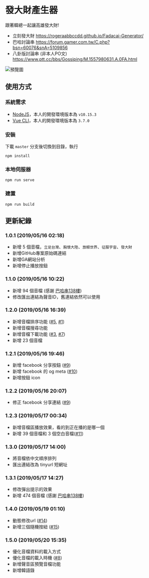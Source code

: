 # 發大財產生器
跟著韓總一起讓高雄發大財!  
- 立刻發大財  https://rogeraabbccdd.github.io/Fadacai-Generator/  
- 巴哈討論串  https://forum.gamer.com.tw/C.php?bsn=60076&snA=5109856
- 八卦版討論串 (非本人PO文) https://www.ptt.cc/bbs/Gossiping/M.1557980631.A.0FA.html

![預覽圖](https://raw.githubusercontent.com/rogeraabbccdd/Fadacai-Generator/master/screenshot.jpg)

## 使用方式
### 系統需求
- [NodeJS](https://nodejs.org/en/)，本人的開發環境版本為 `v10.15.3`
- [Vue CLI](https://cli.vuejs.org/)，本人的開發環境版本為 `3.7.0`
### 安裝
下載 `master` 分支後切換到目錄，執行
```
npm install
````
### 本地伺服器
```
npm run serve
````

### 建置
```
npm run build
```

## 更新紀錄
### 1.0.1 (2019/05/16  02:18)
- 新增 5 個音檔，`立足台灣`、`胸懷大陸`、`放眼世界`、`征服宇宙`、`發大財`
- 新增GitHub專案原始碼連結
- 新增GA網站分析
- 新增停止播放按鈕

### 1.1.0 (2019/05/16 10:22)
- 新增 94 個音檔 (感謝 [巴哈串138樓](https://forum.gamer.com.tw/Co.php?bsn=60076&sn=58257213&subbsn=0&bPage=0))
- 修改匯出連結為聲音ID，舊連結依然可以使用

### 1.2.0 (2019/05/16 16:39)
- 新增音檔排序功能 ([#5](https://github.com/rogeraabbccdd/Fadacai-Generator/issues/5), [#1](https://github.com/rogeraabbccdd/Fadacai-Generator/issues/1))
- 新增音檔搜尋功能
- 新增音檔下載功能 ([#3](https://github.com/rogeraabbccdd/Fadacai-Generator/issues/3), [#7](https://github.com/rogeraabbccdd/Fadacai-Generator/issues/7))
- 新增 23 個音檔 

### 1.2.1 (2019/05/16 19:46)
- 新增 facebook 分享按鈕 ([#9](https://github.com/rogeraabbccdd/Fadacai-Generator/issues/9))
- 新增 facebook 的 og meta ([#10](https://github.com/rogeraabbccdd/Fadacai-Generator/issues/10))
- 新增按鈕 icon

### 1.2.2 (2019/05/16 20:07)
- 修正 facebook 分享連結 ([#9](https://github.com/rogeraabbccdd/Fadacai-Generator/issues/9))

### 1.2.3 (2019/05/17 00:34)
- 新增音檔區播放效果，看的到正在播的是哪一個
- 新增 39 個音檔和 3 個空白音檔([#11](https://github.com/rogeraabbccdd/Fadacai-Generator/issues/11))

### 1.3.0 (2019/05/17 14:00)
- 將音檔依中文順序排列
- 匯出連結改為 tinyurl 短網址

### 1.3.1 (2019/05/17 14:27)
- 修改彈出提示的效果
- 新增 474 個音檔 (感謝 [巴哈串138樓](https://forum.gamer.com.tw/Co.php?bsn=60076&sn=58257213&subbsn=0&bPage=0))

### 1.4.0 (2019/05/19 01:10)
- 動態修改url ([#14](https://github.com/rogeraabbccdd/Fadacai-Generator/issues/14))
- 新增三個隨機按紐 ([#15](https://github.com/rogeraabbccdd/Fadacai-Generator/issues/15))

### 1.5.0 (2019/05/20 15:35)
- 優化音檔資料的載入方式
- 優化音檔的載入時機 ([#8](https://github.com/rogeraabbccdd/Fadacai-Generator/issues/8))
- 新增聲音區預覽音檔功能
- 新增韓語錄

